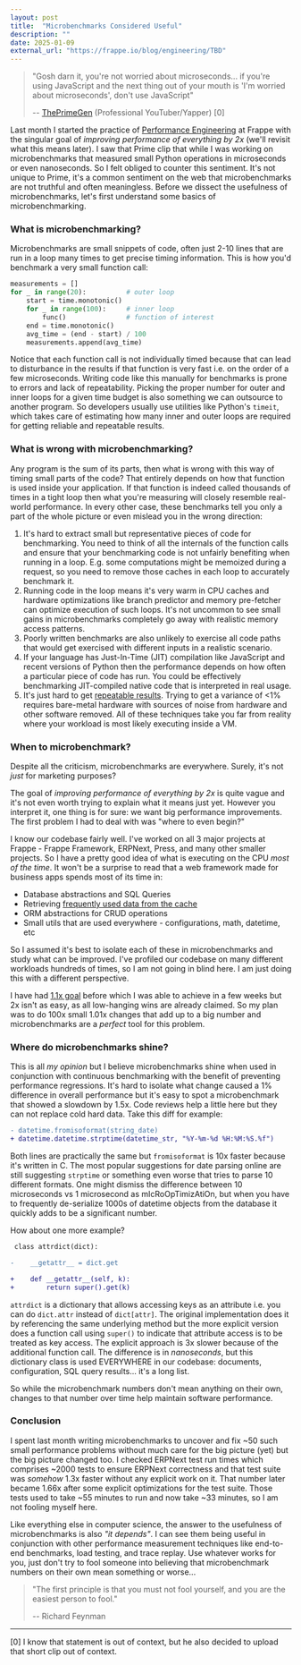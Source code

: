 ```yaml
---
layout: post
title:  "Microbenchmarks Considered Useful"
description: ""
date: 2025-01-09
external_url: "https://frappe.io/blog/engineering/TBD"
---
```



> "Gosh darn it, you're not worried about microseconds... if you're using JavaScript and the next thing out of your mouth is 'I'm worried about microseconds', don't use JavaScript"
>
> -- [ThePrimeGen](https://www.youtube.com/shorts/4OoqBk3nhyY) (Professional YouTuber/Yapper)  [0]


Last month I started the practice of [Performance Engineering](https://github.com/frappe/caffeine) at Frappe with the singular goal of *improving performance of everything by 2x* (we'll revisit what this means later). I saw that Prime clip that while I was working on microbenchmarks that measured small Python operations in microseconds or even nanoseconds. So I felt obliged to counter this sentiment. It's not unique to Prime, it's a common sentiment on the web that microbenchmarks are not truthful and often meaningless. Before we dissect the usefulness of microbenchmarks, let's first understand some basics of microbenchmarking.


### What is microbenchmarking?

Microbenchmarks are small snippets of code, often just 2-10 lines that are run in a loop many times to get precise timing information. This is how you'd benchmark a very small function call:

```python
measurements = []
for _ in range(20):          # outer loop
    start = time.monotonic()
    for _ in range(100):     # inner loop
        func()               # function of interest
    end = time.monotonic()
    avg_time = (end - start) / 100
    measurements.append(avg_time)
```

Notice that each function call is not individually timed because that can lead to disturbance in the results if that function is very fast i.e. on the order of a few microseconds. Writing code like this manually for benchmarks is prone to errors and lack of repeatability. Picking the proper number for outer and inner loops for a given time budget is also something we can outsource to another program. So developers usually use utilities like Python's `timeit`, which takes care of estimating how many inner and outer loops are required for getting reliable and repeatable results.

### What is wrong with microbenchmarking?

Any program is the sum of its parts, then what is wrong with this way of timing small parts of the code?  That entirely depends on how that function is used inside your application. If that function is indeed called thousands of times in a tight loop then what you're measuring will closely resemble real-world performance. In every other case, these benchmarks tell you only a part of the whole picture or even mislead you in the wrong direction:

1. It's hard to extract small but representative pieces of code for benchmarking. You need to think of all the internals of the function calls and ensure that your benchmarking code is not unfairly benefiting when running in a loop. E.g. some computations might be memoized during a request, so you need to remove those caches in each loop to accurately benchmark it.
2. Running code in the loop means it's very warm in CPU caches and hardware optimizations like branch predictor and memory pre-fetcher can optimize execution of such loops. It's not uncommon to see small gains in microbenchmarks completely go away with realistic memory access patterns.
3. Poorly written benchmarks are also unlikely to exercise all code paths that would get exercised with different inputs in a realistic scenario.
4. If your language has Just-In-Time (JIT) compilation like JavaScript and recent versions of Python then the performance depends on how often a particular piece of code has run. You could be effectively benchmarking JIT-compiled native code that is interpreted in real usage.
5. It's just hard to get [repeatable results](https://ankush.dev/p/reliable-benchmarking). Trying to get a variance of <1% requires bare-metal hardware with sources of noise from hardware and other software removed. All of these techniques take you far from reality where your workload is most likely executing inside a VM.

### When to microbenchmark?

Despite all the criticism, microbenchmarks are everywhere. Surely, it's not *just* for marketing purposes?

The goal of *improving performance of everything by 2x* is quite vague and it's not even worth trying to explain what it means just yet. However you interpret it, one thing is for sure: we want big performance improvements. The first problem I had to deal with was "where to even begin?"

I know our codebase fairly well. I've worked on all 3 major projects at Frappe - Frappe Framework, ERPNext, Press, and many other smaller projects. So I have a pretty good idea of what is executing on the CPU *most of the time*. It won't be a surprise to read that a web framework made for business apps spends most of its time in:

- Database abstractions and SQL Queries
- Retrieving [frequently used data from the cache](https://ankush.dev/p/flamegraph-missing-forest-for-trees)
- ORM abstractions for CRUD operations
- Small utils that are used everywhere - configurations, math, datetime, etc

So I assumed it's best to isolate each of these in microbenchmarks and study what can be improved. I've profiled our codebase on many different workloads hundreds of times, so I am not going in blind here. I am just doing this with a different perspective.

I have had [1.1x goal](https://frappe.io/blog/engineering/reducing-memory-footprint-of-frappe-framework) before which I was able to achieve in a few weeks but 2x isn't as easy, as all low-hanging wins are already claimed. So my plan was to do 100x small 1.01x changes that add up to a big number and microbenchmarks are a *perfect* tool for this problem.

### Where do microbenchmarks shine?

This is all *my opinion* but I believe microbenchmarks shine when used in conjunction with continuous benchmarking with the benefit of preventing performance regressions. It's hard to isolate what change caused a 1% difference in overall performance but it's easy to spot a microbenchmark that showed a slowdown by 1.5x. Code reviews help a little here but they can not replace cold hard data. Take this diff for example:

```diff
- datetime.fromisoformat(string_date)
+ datetime.datetime.strptime(datetime_str, "%Y-%m-%d %H:%M:%S.%f")
```

Both lines are practically the same but `fromisoformat` is 10x faster because it's written in C. The most popular suggestions for date parsing online are still suggesting `strptime` or something even worse that tries to parse 10 different formats. One might dismiss the difference between 10 microseconds vs 1 microsecond as mIcRoOpTimizAtiOn, but when you have to frequently de-serialize 1000s of datetime objects from the database it quickly adds to be a significant number.

How about one more example?

```diff
 class attrdict(dict):

-    __getattr__ = dict.get

+    def __getattr__(self, k):
+        return super().get(k)
```

`attrdict` is a dictionary that allows accessing keys as an attribute i.e. you can do `dict.attr` instead of `dict[attr]`. The original implementation does it by referencing the same underlying method but the more explicit version does a function call using `super()` to indicate that attribute access is to be treated as key access. The explicit approach is 3x slower because of the additional function call. The difference is in *nanoseconds*, but this dictionary class is used EVERYWHERE in our codebase: documents, configuration, SQL query results... it's a long list.

So while the microbenchmark numbers don't mean anything on their own, changes to that number over time help maintain software performance.

### Conclusion

I spent last month writing microbenchmarks to uncover and fix ~50 such small performance problems without much care for the big picture (yet) but the big picture changed too. I checked ERPNext test run times which comprises ~2000 tests to ensure ERPNext correctness and that test suite was *somehow* 1.3x faster without any explicit work on it. That number later became 1.66x after some explicit optimizations for the test suite. Those tests used to take ~55 minutes to run and now take ~33 minutes, so I am not fooling myself here.

Like everything else in computer science, the answer to the usefulness of microbenchmarks is also *"it depends"*. I can see them being useful in conjunction with other performance measurement techniques like end-to-end benchmarks, load testing, and trace replay. Use whatever works for you, just don't try to fool someone into believing that microbenchmark numbers on their own mean something or worse...

> "The first principle is that you must not fool yourself, and you are the easiest person to fool."
>
> -- Richard Feynman

---

[0] I know that statement is out of context, but he also decided to upload that short clip out of context.
